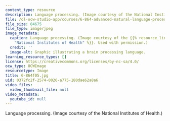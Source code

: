 ```yaml
---
content_type: resource
description: Language processing. (Image courtesy of the National Institutes of Health.)
file: /ol-ocw-studio-app/courses/6-864-advanced-natural-language-processing-fall-2005/0372fc2f25740026a775180dae62a8a6_6-864f05.jpg
file_size: 84675
file_type: image/jpeg
image_metadata:
  caption: Language processing. (Image courtesy of the {{% resource_link "984834bf-69d1-4e37-97fc-255bb4b05ec5"
    "National Institutes of Health" %}}. Used with permission.)
  credit: ''
  image-alt: Graphic illustrating a brain processing language.
learning_resource_types: []
license: https://creativecommons.org/licenses/by-nc-sa/4.0/
ocw_type: OCWImage
resourcetype: Image
title: 6-864f05.jpg
uid: 0372fc2f-2574-0026-a775-180dae62a8a6
video_files:
  video_thumbnail_file: null
video_metadata:
  youtube_id: null
---
```

Language processing. (Image courtesy of the National Institutes of Health.)